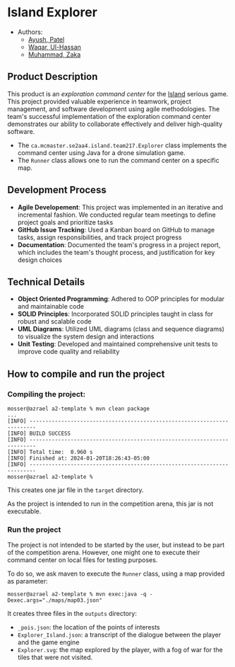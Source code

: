 
# Island Explorer

- Authors:
  - [Ayush, Patel](patea237@mcmaster.ca) 
  - [Waqar, Ul-Hassan](waqarulw@mcmaster.ca)
  - [Muhammad, Zaka](zakam@mcmaster.ca)

## Product Description

This product is an _exploration command center_ for the [Island](https://ace-design.github.io/island/) serious game. This project provided valuable experience in teamwork, project management, and software development using agile methodologies. The team's successful implementation of the exploration command center demonstrates our ability to collaborate effectively and deliver high-quality software.

- The `ca.mcmaster.se2aa4.island.team217.Explorer` class implements the command center using Java for a drone simulation game. 
- The `Runner` class allows one to run the command center on a specific map.


## Development Process
- **Agile Developement**: This project was implemented in an iterative and incremental fashion. We conducted regular team meetings to define project goals and prioritize tasks
- **GitHub Issue Tracking**: Used a Kanban board on GitHub to manage tasks, assign responsibilities, and track project progress
- **Documentation**: Documented the team's progress in a project report, which includes the team's thought process, and justification for key design choices
  
## Technical Details
- **Object Oriented Programming**: Adhered to OOP principles for modular and maintainable code
- **SOLID Principles**: Incorporated SOLID principles taught in class for robust and scalable code
- **UML Diagrams**: Utilized UML diagrams (class and sequence diagrams) to visualize the system design and interactions
- **Unit Testing**: Developed and maintained comprehensive unit tests to improve code quality and reliability
  
## How to compile and run the project

### Compiling the project:

```
mosser@azrael a2-template % mvn clean package
...
[INFO] ------------------------------------------------------------------------
[INFO] BUILD SUCCESS
[INFO] ------------------------------------------------------------------------
[INFO] Total time:  0.960 s
[INFO] Finished at: 2024-01-20T18:26:43-05:00
[INFO] ------------------------------------------------------------------------
mosser@azrael a2-template % 
```

This creates one jar file in the `target` directory.

As the project is intended to run in the competition arena, this jar is not executable. 

### Run the project

The project is not intended to be started by the user, but instead to be part of the competition arena. However, one might one to execute their command center on local files for testing purposes.

To do so, we ask maven to execute the `Runner` class, using a map provided as parameter:

```
mosser@azrael a2-template % mvn exec:java -q -Dexec.args="./maps/map03.json"
```

It creates three files in the `outputs` directory:

- `_pois.json`: the location of the points of interests
- `Explorer_Island.json`: a transcript of the dialogue between the player and the game engine
- `Explorer.svg`: the map explored by the player, with a fog of war for the tiles that were not visited.
